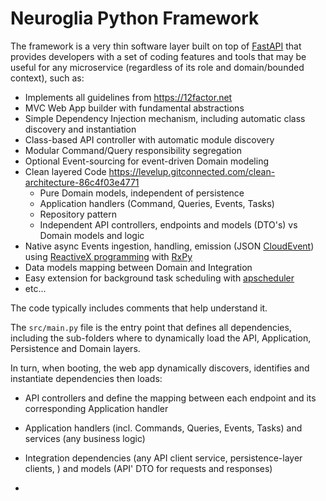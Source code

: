 # Neuroglia Python Framework

The framework is a very thin software layer built on top of [FastAPI](https://fastapi.tiangolo.com/) that provides developers with a set of coding features and tools that may be useful for any microservice (regardless of its role and domain/bounded context), such as:

- Implements all guidelines from https://12factor.net
- MVC Web App builder with fundamental abstractions
- Simple Dependency Injection mechanism, including automatic class discovery and instantiation
- Class-based API controller with automatic module discovery
- Modular Command/Query responsibility segregation
- Optional Event-sourcing for event-driven Domain modeling
- Clean layered Code https://levelup.gitconnected.com/clean-architecture-86c4f03e4771
  - Pure Domain models, independent of persistence
  - Application handlers (Command, Queries, Events, Tasks)
  - Repository pattern
  - Independent API controllers, endpoints and models (DTO's) vs Domain models and logic
- Native async Events ingestion, handling, emission (JSON [CloudEvent](https://github.com/cloudevents/spec/blob/v1.0.2/cloudevents/formats/json-format.md)) using [ReactiveX programming](https://medium.com/@willAmaral/asynchronous-programming-and-rx-anything-479d9cb8daee) with [RxPy](https://rxpy.readthedocs.io/en/latest/)
- Data models mapping between Domain and Integration
- Easy extension for background task scheduling with [apscheduler](https://apscheduler.readthedocs.io/en/3.x/)
- etc...

The code typically includes comments that help understand it.

The `src/main.py` file is the entry point that defines all dependencies, including the sub-folders where to dynamically load the API, Application, Persistence and Domain layers.

In turn, when booting, the web app dynamically discovers, identifies and instantiate dependencies then loads:

- API controllers and define the mapping between each endpoint and its corresponding Application handler
- Application handlers (incl. Commands, Queries, Events, Tasks) and services (any business logic)
- Integration dependencies (any API client service, persistence-layer clients, ) and models (API' DTO for requests and responses)

-